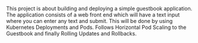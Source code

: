 This project is about building and deploying a simple guestbook application.
The application consists of a web front end which will have a text input where you can enter any text and submit. This will be done by using Kubernetes Deployments and Pods. Follows Horizontal Pod Scaling to the Guestbook and finally Rolling Updates and Rollbacks.
